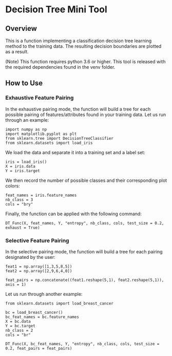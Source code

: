 # Decision Tree Mini Tool

## Overview

This is a function implementing a classification decision tree learning method to the training data. The resulting decision boundaries are plotted as a result.

(Note) This function requires python 3.6 or higher. This tool is released with the required dependencies found in the venv folder.

## How to Use
### Exhaustive Feature Pairing

In the exhaustive pairing mode, the function will build a tree for each possible pairing of features/attributes found in your training data. Let us run through an example:

```
import numpy as np
import matplotlib.pyplot as plt
from sklearn.tree import DecisionTreeClassifier
from sklearn.datasets import load_iris
```

We load the data and separate it into a training set and a label set:

```
iris = load_iris()
X = iris.data
Y = iris.target
```

We then record the number of possible classes and their corresponding plot colors:

```
feat_names = iris.feature_names
nb_class = 3
cols = "bry"
```

Finally, the function can be applied with the following command:

```
DT_Func(X, feat_names, Y, "entropy", nb_class, cols, test_size = 0.2, exhaust = True)
```

### Selective Feature Pairing

In the selective pairing mode, the function will build a tree for each pairing designated by the user:

```
feat1 = np.array([1,3,5,8,5])
feat2 = np.array([2,9,6,4,0])

feat_pairs = np.concatenate((feat1.reshape(5,1), feat2.reshape(5,1)), axis = 1)
```

Let us run through another example:

```
from sklearn.datasets import load_breast_cancer

bc = load_breast_cancer()
bc_feat_names = bc.feature_names
X = bc.data
Y = bc.target
nb_class = 2
cols = "br"

DT_Func(X, bc_feat_names, Y, "entropy", nb_class, cols, test_size = 0.2, feat_pairs = feat_pairs)
```

